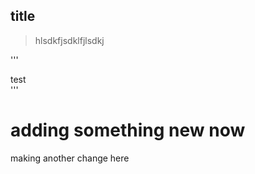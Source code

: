 ## title

> hlsdkfjsdklfjlsdkj

'''
<div>test</div>
'''



# adding something new now

making another change here 